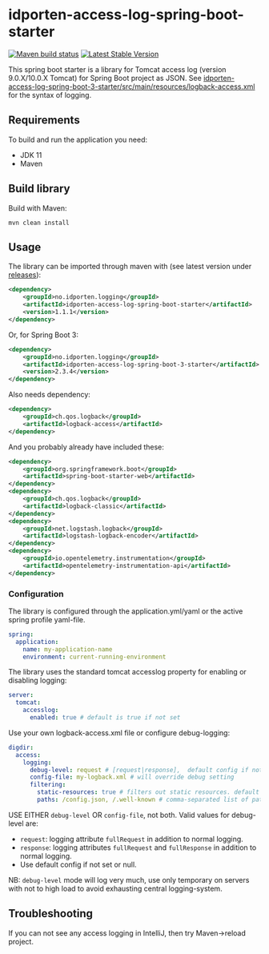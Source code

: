 # idporten-access-log-spring-boot-starter

[![Maven build status](https://github.com/felleslosninger/idporten-access-log-spring-boot-starter/actions/workflows/call-maventests.yml/badge.svg)](https://github.com/felleslosninger/idporten-access-log-spring-boot-starter/actions/workflows/call-maventests.yml)
[![Latest Stable Version](https://img.shields.io/github/v/release/felleslosninger/idporten-access-log-spring-boot-starter?display_name=tag)](https://github.com/felleslosninger/idporten-access-log-spring-boot-starter/releases)


This spring boot starter is a library for Tomcat access log (version 9.0.X/10.0.X Tomcat) for Spring Boot project as JSON.
See [idporten-access-log-spring-boot-3-starter/src/main/resources/logback-access.xml](/idporten-access-log-spring-boot-3-starter/src/main/resources/logback-access.xml) for the syntax of logging.

## Requirements

To build and run the application you need:

* JDK 11
* Maven

## Build library

Build with Maven:
```
mvn clean install
```


## Usage
The library can be imported through maven with (see latest version under [releases](https://github.com/felleslosninger/idporten-access-log-spring-boot-starter/releases)):
```xml
<dependency>
    <groupId>no.idporten.logging</groupId>
    <artifactId>idporten-access-log-spring-boot-starter</artifactId>
    <version>1.1.1</version>
</dependency>
```
Or, for Spring Boot 3:
```xml
<dependency>
    <groupId>no.idporten.logging</groupId>
    <artifactId>idporten-access-log-spring-boot-3-starter</artifactId>
    <version>2.3.4</version>
</dependency>
```


Also needs dependency:
```xml
<dependency>
    <groupId>ch.qos.logback</groupId>
    <artifactId>logback-access</artifactId>
</dependency>
```
And you probably already have included these:
```xml
<dependency>
    <groupId>org.springframework.boot</groupId>
    <artifactId>spring-boot-starter-web</artifactId>
</dependency>
<dependency>
    <groupId>ch.qos.logback</groupId>
    <artifactId>logback-classic</artifactId>
</dependency>
<dependency>
    <groupId>net.logstash.logback</groupId>
    <artifactId>logstash-logback-encoder</artifactId>
</dependency>
<dependency>
    <groupId>io.opentelemetry.instrumentation</groupId>
    <artifactId>opentelemetry-instrumentation-api</artifactId>
</dependency>
```

### Configuration
The library is configured through the application.yml/yaml or the active spring profile yaml-file.
```yaml
spring:
  application:
    name: my-application-name
    environment: current-running-environment
```

The library uses the standard tomcat accesslog property for enabling or disabling logging:
```yaml
server:
  tomcat:
    accesslog:
      enabled: true # default is true if not set
```

Use your own logback-access.xml file or configure debug-logging:
```yaml
digdir:
  access:
    logging:
      debug-level: request # [request|response],  default config if not set or null
      config-file: my-logback.xml # will override debug setting
      filtering:
        static-resources: true # filters out static resources. default is true
        paths: /config.json, /.well-known # comma-separated list of paths to filter out. Matches paths using .startsWith(). Default is empty. 
```
USE EITHER `debug-level` OR `config-file`, not both.
Valid values for debug-level are: 
* `request`: logging attribute `fullRequest` in addition to normal logging.
* `response`: logging attributes `fullRequest` and `fullResponse` in addition to normal logging.
* Use default config if not set or null.

NB: `debug-level` mode will log very much, use only temporary on servers with not to high load to avoid exhausting central logging-system.

## Troubleshooting
If you can not see any access logging in IntelliJ, then try Maven->reload project.
